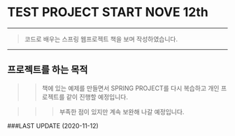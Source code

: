 # TEST PROJECT START NOVE 12th
---------------
> 코드로 배우는 스프링 웹프로젝트 책을 보며 작성하였습니다.
---------------
## 프로젝트를 하는 목적
>> 책에 있는 예제를 만들면서 SPRING PROJECT를 다시 복습하고
>> 개인 프로젝트를 같이 진행할 예정입니다.

>>> 부족한 점이 있지만 계속 보완해 나갈 예정입니다.


###LAST UPDATE (2020-11-12)


